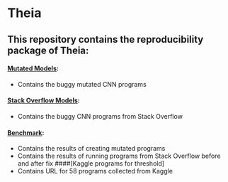 # Theia

## This repository contains the reproducibility package of Theia:
#### [Mutated Models](https://github.com/confanonymous/Theia/tree/main/Mutated%20model):
* Contains the buggy mutated CNN programs
#### [Stack Overflow Models](https://github.com/confanonymous/Theia/tree/main/SOF):
* Contains the buggy CNN programs from Stack Overflow
#### [Benchmark](https://github.com/confanonymous/Theia/tree/main/Benchmark):
* Contains the results of creating mutated programs 
* Contains the results of running programs from Stack Overflow before and after fix
####[Kaggle programs for threshold]
* Contains URL for 58 programs collected from Kaggle
